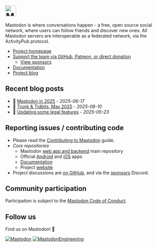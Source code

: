 <h1><picture>
  <source media="(prefers-color-scheme: dark)" srcset="https://raw.githubusercontent.com/mastodon/mastodon/main/lib/assets/wordmark.dark.png">
  <source media="(prefers-color-scheme: light)" srcset="https://raw.githubusercontent.com/mastodon/mastodon/main/lib/assets/wordmark.light.png">
  <img alt="Mastodon" src="https://github.com/mastodon/mastodon/raw/mainlib/assets/wordmark.light.png?raw=true" height="34">
</picture></h1>

Mastodon is where conversations happen - a free, open source social network, where users can follow friends and discover new ones. All Mastodon servers are interoperable as a federated network, via the ActivityPub protocol.

- [Project homepage](https://joinmastodon.org)
- [Support the team via GitHub, Patreon, or direct donation](https://joinmastodon.org/sponsors#donate)
  - [View sponsors](https://joinmastodon.org/sponsors)
- [Documentation](https://docs.joinmastodon.org)
- [Project blog](https://blog.joinmastodon.org)

## Recent blog posts

<!-- BLOG-POST-LIST:START -->
- :newspaper: [Mastodon in 2025](https://blog.joinmastodon.org/2025/06/mastodon-2025/) - *2025-06-17*
- :newspaper: [Trunk & Tidbits, May 2025](https://blog.joinmastodon.org/2025/06/trunk-tidbits-may-2025/) - *2025-06-10*
- :newspaper: [Updating some legal features](https://blog.joinmastodon.org/2025/05/legal-features-updates/) - *2025-05-23*
<!-- BLOG-POST-LIST:END -->

## Reporting issues / contributing code

- Please read the [Contributing to Mastodon](https://github.com/mastodon/.github/blob/main/CONTRIBUTING.md) guide.
- _Core repositories_
  - Mastodon [web app and backend](https://github.com/mastodon/mastodon) main repository
  - Official [Android](https://github.com/mastodon/mastodon-android) and [iOS](https://github.com/mastodon/mastodon-ios) apps
  - [Documentation](https://github.com/mastodon/documentation)
  - Project [website](https://github.com/mastodon/joinmastodon)
- Project discussions are [on GitHub](https://github.com/mastodon/mastodon/discussions), and via the [sponsors](https://www.patreon.com/mastodon/membership) Discord.

## Community participation

Participation is subject to the [Mastodon Code of Conduct](https://github.com/mastodon/.github/blob/main/CODE_OF_CONDUCT.md).

## Follow us

Find us on Mastodon! 🙂

[![Mastodon](https://img.shields.io/badge/Mastodon%20-%231DA1F2.svg?&style=flat-square&logo=mastodon&logoColor=white&color=6364FF)](https://mastodon.social/@mastodon) [![MastodonEngineering](https://img.shields.io/badge/MastodonEngineering%20-%231DA1F2.svg?&style=flat-square&logo=mastodon&logoColor=white&color=6364FF)](https://mastodon.social/@MastodonEngineering)
